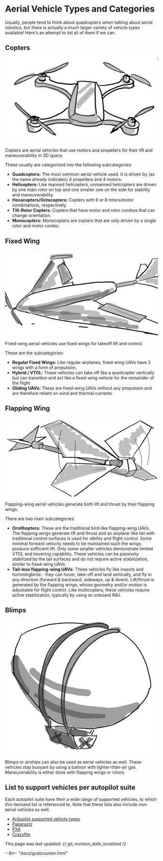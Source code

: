 # Aerial Vehicle Types and Categories

Usually, people tend to think about quadcopters when talking about aerial robotics, but there is actually a much larger variety of vehicle types available! Here's an attempt to list all of them if we can.

## Copters

![quadcopter](images/quadcopter.png)

Copters are aerial vehicles that use motors and propellers for their lift and maneuverability in 3D space.

These usually are categorized into the following subcategories:

* **Quadcopters:** The most common aerial vehicle used. It is driven by (as the name already indicates) 4 propellers and 4 motors.
* **Helicopters:** Like manned helicopters, unmanned helicopters are driven by one main rotor on top and one smaller one on the side for stability and maneuverability.
* **Hexacopters/Octocopters:** Copters with 6 or 8 rotors/motor combinations, respectively.
* **Tilt-Rotor Copters:** Copters that have motor and rotor combos that can change orientation.
* **Monocopters:** Monocopters are copters that are only driven by a single rotor and motor combo.

## Fixed Wing

![fixed_wing](images/fixed_wing.png)

Fixed-wing aerial vehicles use fixed wings for takeoff lift and control.

These are the subcategories:

* **Regular Fixed Wings:** Like regular airplanes, fixed-wing UAVs have 2 wings with a form of propulsion.
* **Hybrid / VTOL:** These vehicles can take off like a quadcopter vertically but can transition and act like a fixed-wing vehicle for the remainder of the flight.
* **Gliding UAVs:** These are fixed-wing UAVs without any propulsion and are therefore reliant on wind and thermal currents.

## Flapping Wing

![flapping](images/flapping.png)

Flapping-wing aerial vehicles generate both lift and thrust by their flapping wings. 

There are two main subcategories:

* **Ornithopters:** These are the traditional bird-like flapping-wing UAVs. The flapping wings generate lift and thrust and an airplane-like tail with traditional control surfaces is used for stbility and flight control. Some minimal forward velocity needs to be maintained such the wings produce sufficient lift. Only some smaller vehicles demonstrate limited VTOL and hovering capability. These vehicles can be passively stabilized by the tail surfaces and do not require active stabilization, similar to fixed-wing UAVs.
* **Tail-less flapping-wing UAVs:** These vehicles fly like insects and hummingbirds - they can hover, take-off and land vertically, and fly in any direction (forward & backward, sideways, up & down). Lift/thrust is generated by the flapping wings, whose geometry and/or motion is adjustable for flight control. Like multicopters, these vehicles require active stabilization, typically by using an onboard IMU.

## Blimps

![blimp](images/blimp.png)


Blimps or airships can also be used as aerial vehicles as well. These vehicles stay buoyant by using a balloon with lighter-than-air gas. Maneuverability is either done with flapping wings or rotors.


## List to support vehicles per autopilot suite

Each autopilot suite have their a wide range of supported vehicles, to which this itemized list is referenced to. Note that these lists also include non-aerial vehicles as well.

* [Ardupilot supported vehicle types](https://ardupilot.org/ardupilot/docs/common-all-vehicle-types.html)
* [Paparazzi](https://wiki.paparazziuav.org/wiki/Airframes)
* [PX4](https://docs.px4.io/master/en/airframes/airframe_reference.html)
* [Crazyflie](https://www.bitcraze.io/documentation/repository/crazyflie-firmware/master/#the-crazyflie-2x-family)

This page was last updated: *{{ git_revision_date_localized }}*

--8<-- "docs/goatcounter.html"
